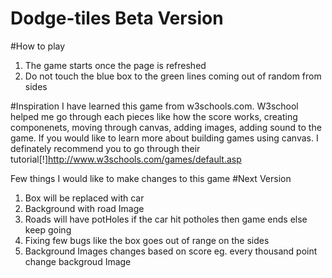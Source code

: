 # Dodge-tiles Beta Version
#How to play
1. The game starts once the page is refreshed
2. Do not touch the blue box to the green lines coming out of random from sides

#Inspiration
I have learned this game from w3schools.com. W3school helped me go through each pieces like how the score works, creating componenets, moving through canvas, adding images, adding sound to the game. If you would like to learn more about building games using canvas. I definately recommend you to go through their tutorial[!]http://www.w3schools.com/games/default.asp 

Few things I would like to make changes to this game
#Next Version
1. Box will be replaced with car
2. Background with road Image 
3. Roads will have potHoles if the car hit potholes then game ends else keep going
4. Fixing few bugs like the box goes out of range on the sides 
5. Background Images changes based on score eg. every thousand point change backgroud Image
